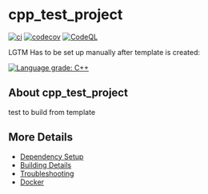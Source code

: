 # cpp_test_project

[![ci](https://github.com/simonjoss/cpp_test_project/actions/workflows/ci.yml/badge.svg)](https://github.com/simonjoss/cpp_test_project/actions/workflows/ci.yml)
[![codecov](https://codecov.io/gh/simonjoss/cpp_test_project/branch/main/graph/badge.svg)](https://codecov.io/gh/simonjoss/cpp_test_project)
[![CodeQL](https://github.com/simonjoss/cpp_test_project/actions/workflows/codeql-analysis.yml/badge.svg)](https://github.com/simonjoss/cpp_test_project/actions/workflows/codeql-analysis.yml)

LGTM Has to be set up manually after template is created:

[![Language grade: C++](https://img.shields.io/lgtm/grade/cpp/github/simonjoss/cpp_test_project)](https://lgtm.com/projects/g/simonjoss/cpp_test_project/context:cpp)

## About cpp_test_project
test to build from template


## More Details

 * [Dependency Setup](README_dependencies.md)
 * [Building Details](README_building.md)
 * [Troubleshooting](README_troubleshooting.md)
 * [Docker](README_docker.md)
